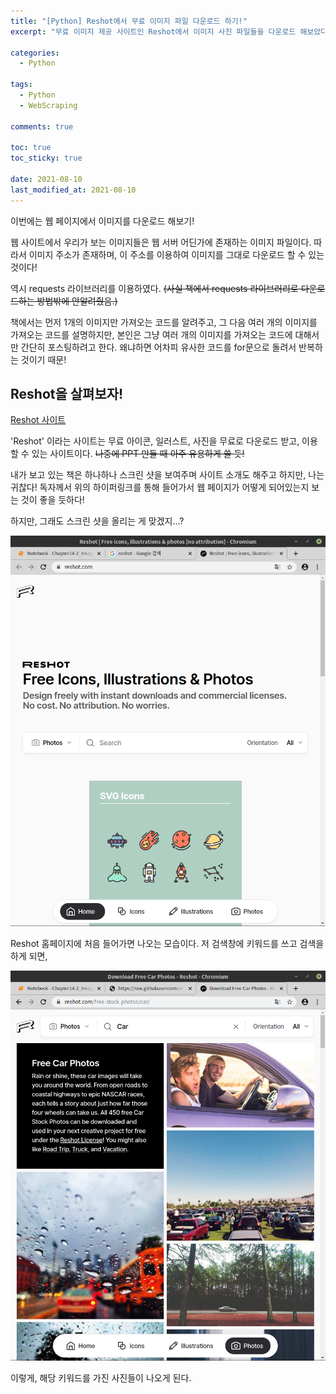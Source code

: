 ```yaml
---
title: "[Python] Reshot에서 무료 이미지 파일 다운로드 하기!"
excerpt: "무료 이미지 제공 사이트인 Reshot에서 이미지 사진 파일들을 다운로드 해보았다."

categories:
  - Python

tags:
  - Python
  - WebScraping

comments: true

toc: true
toc_sticky: true

date: 2021-08-10
last_modified_at: 2021-08-10
---
```

이번에는 웹 페이지에서 이미지를 다운로드 해보기!


웹 사이트에서 우리가 보는 이미지들은 웹 서버 어딘가에 존재하는 이미지 파일이다. 따라서 이미지 주소가 존재하며, 이 주소를 이용하여 이미지를 그대로 다운로드 할 수 있는 것이다!


역시 requests 라이브러리를 이용하였다. ~~(사실 책에서 requests 라이브러리로 다운로드하는 방법밖에 안알려줬음.)~~


책에서는 먼저 1개의 이미지만 가져오는 코드를 알려주고, 그 다음 여러 개의 이미지를 가져오는 코드를 설명하지만, 본인은 그냥 여러 개의 이미지를 가져오는 코드에 대해서만 간단히 포스팅하려고 한다. 왜냐하면 어차피 유사한 코드를 for문으로 돌려서 반복하는 것이기 때문!


## Reshot을 살펴보자!


[Reshot 사이트](https://www.reshot.com/)


'Reshot' 이라는 사이트는 무료 아이콘, 일러스트, 사진을 무료로 다운로드 받고, 이용할 수 있는 사이트이다. ~~나중에 PPT 만들 때 아주 유용하게 쓸 듯!~~


내가 보고 있는 책은 하나하나 스크린 샷을 보여주며 사이트 소개도 해주고 하지만, 나는 귀찮다! 독자께서 위의 하이퍼링크를 통해 들어가서 웹 페이지가 어떻게 되어있는지 보는 것이 좋을 듯하다!


하지만, 그래도 스크린 샷을 올리는 게 맞겠지...?


![Image](/post_images/python-5-img1.png)


Reshot 홈페이지에 처음 들어가면 나오는 모습이다. 저 검색창에 키워드를 쓰고 검색을 하게 되면,


![Image](/post_images/python-5-img2.png)


이렇게, 해당 키워드를 가진 사진들이 나오게 된다.
